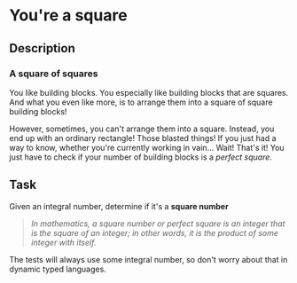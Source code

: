 # You're a square

## Description

### A square of squares

You like building blocks. You especially like building blocks that are squares. And what you even like more, is to arrange them into a square of square building blocks!

However, sometimes, you can't arrange them into a square. Instead, you end up with an ordinary rectangle! Those blasted things! If you just had a way to know, whether you're currently working in vain… Wait! That's it! You just have to check if your number of building blocks is a _perfect square_.

## Task

Given an integral number, determine if it's a **square number**

> _In mathematics, a square number or perfect square is an integer that is the square of an integer; in other words, it is the product of some integer with itself._

The tests will always use some integral number, so don't worry about that in dynamic typed languages.

